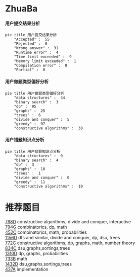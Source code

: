 # ZhuaBa

<!-- tabs:start -->



#### **用户提交结果分析**

```mermaid
pie title 用户提交结果分析
    "Accepted" :  55
    "Rejected" :  0
    "Wrong answer" :  31
    "Runtime error" :  4
    "Time limit exceeded" :  9
    "Memory limit exceeded" :  1
    "Compilation error" :  0
    "Partial" :  0
```

#### **用户做题类型偏好分析**

```mermaid
pie title 用户做题类型偏好分析
    "data structures" :  34
    "binary search" :  3
    "dp" :  95
    "graphs" :  25
    "trees" :  6
    "divide and conquer" :  5
    "greedy" :  97
    "constructive algorithms" :  38
```
#### **用户错题知识点分析**

```mermaid
pie title 用户错题知识点分析
    "data structures" :  0
    "binary search" :  4
    "dp" :  3
    "graphs" :  10
    "trees" :  1
    "divide and conquer" :  0
    "greedy" :  11
    "constructive algorithms" :  10
```



<!-- tabs:end -->
# 推荐题目
[788D](https://codeforces.com/contest/788/problem/D)		constructive algorithms,
                        divide and conquer,
                        interactive		  
[794G](https://codeforces.com/contest/794/problem/G)		combinatorics,
                        dp,
                        math		  
[452C](https://codeforces.com/contest/452/problem/C)		combinatorics,
                        math,
                        probabilities		  
[1156D](https://codeforces.com/contest/1156/problem/D)		dfs and similar,
                        divide and conquer,
                        dp,
                        dsu,
                        trees		  
[772C](https://codeforces.com/contest/772/problem/C)		constructive algorithms,
                        dp,
                        graphs,
                        math,
                        number theory		  
[834C](https://codeforces.com/contest/834/problem/C)		dsu,graphs,sortings,trees		  
[1310D](https://codeforces.com/contest/1310/problem/D)		dp,
                        graphs,
                        probabilities		  
[733B](https://codeforces.com/contest/733/problem/B)		math		  
[1432D](https://codeforces.com/contest/1432/problem/D)		dsu,graphs,sortings,trees		  
[437A](https://codeforces.com/contest/437/problem/A)		implementation		  
